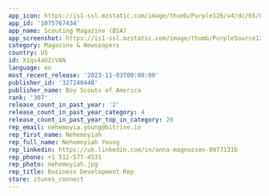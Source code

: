 ```yaml
---
app_icon: https://is1-ssl.mzstatic.com/image/thumb/Purple126/v4/dc/65/8c/dc658c46-cd68-dbd9-704e-a18f69895105/AppIcon-1x_U007emarketing-0-6-0-85-220.png/1024x1024bb.png
app_id: '1075767434'
app_name: Scouting Magazine (BSA)
app_screenshot: https://is1-ssl.mzstatic.com/image/thumb/PurpleSource124/v4/67/79/7e/67797e8e-e6a3-749a-a1e3-5ee7ab0c8a81/a0da9a6c-93c6-49c7-9a06-e3353b397020_Simulator_Screen_Shot_-_iPhone_Xs_Max_-_2020-08-10_at_14.09.52.png/1242x2688bb.png
category: Magazine & Newspapers
country: US
id: X1qv4aUZcVAN
language: en
most_recent_release: '2023-11-03T00:00:00'
publisher_id: '327240448'
publisher_name: Boy Scouts of America
rank: '307'
release_count_in_past_year: '2'
release_count_in_past_year_category: 4
release_count_in_past_year_top_in_category: 28
rep_email: nehemoyia.young@bitrise.io
rep_first_name: Nehemoyiah
rep_full_name: Nehemoyiah Young
rep_linkedin: https://uk.linkedin.com/in/anna-magnussen-0977131b
rep_phone: +1 512-577-4531
rep_photo: nehemoyiah.jpg
rep_title: Business Development Rep
store: itunes_connect
---
```

